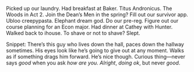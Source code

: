 Picked up our laundry. Had breakfast at Baker. Titus Andronicus. The Woods in Act 2\. Join the Dean’s Men in the spring? Fill out our survivor app. Ubloo creepypasta. Elephant dream god. Do our pre-reg. Figure out our course planning for an Econ major. Had dinner at Cathey with Hunter. Walked back to ihouse. To shave or not to shave? Slept. 

Snippet: There’s this guy who lives down the hall, paces down the hallway sometimes. His eyes look like he’s going to give out at any moment. Walks as if something drags him forward. He’s nice though. Curious thing—never says *good* when you ask *how are you*. *Alright*, *doing ok*, but never *good*.